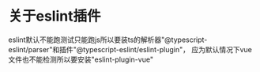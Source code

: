 # 关于eslint插件
eslint默认不能跑测试只能跑js所以要装ts的解析器"@typescript-eslint/parser"和插件"@typescript-eslint/eslint-plugin"，
应为默认情况下vue文件也不能检测所以要安装"eslint-plugin-vue"
